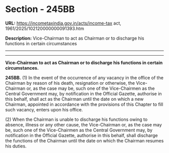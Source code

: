# Section - 245BB

**URL:** https://incometaxindia.gov.in/acts/income-tax act, 1961/2025/102120000000091393.htm

**Description:** Vice-Chairman to act as Chairman or to discharge his functions in certain circumstances

---

****

**Vice-Chairman to act as Chairman or to discharge his functions in certain circumstances.**

**245BB.** (1) In the event of the occurrence of any vacancy in the office of the Chairman by reason of his death, resignation or otherwise, the Vice-Chairman or, as the case may be, such one of the Vice-Chairmen as the Central Government may, by notification in the Official Gazette, authorise in this behalf, shall act as the Chairman until the date on which a new Chairman, appointed in accordance with the provisions of this Chapter to fill such vacancy, enters upon his office.

(2) When the Chairman is unable to discharge his functions owing to absence, illness or any other cause, the Vice-Chairman or, as the case may be, such one of the Vice-Chairmen as the Central Government may, by notification in the Official Gazette, authorise in this behalf, shall discharge the functions of the Chairman until the date on which the Chairman resumes his duties.